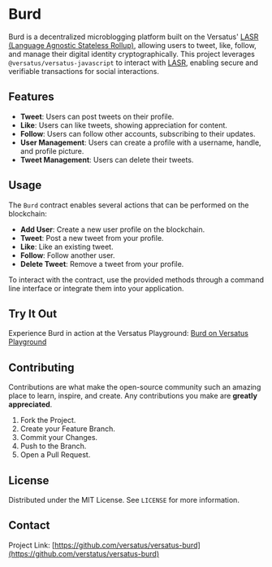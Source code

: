 # Burd

Burd is a decentralized microblogging platform built on the Versatus' [LASR (Language Agnostic Stateless Rollup)](https://versatus.io/blog/introducing-versatus-lasr-the-worlds-first-stateless-rolllup), allowing users to tweet, like, follow, and manage their digital identity cryptographically. This project leverages `@versatus/versatus-javascript` to interact with [LASR](https://versatus.io/blog/introducing-versatus-lasr-the-worlds-first-stateless-rolllup), enabling secure and verifiable transactions for social interactions.

## Features

- **Tweet**: Users can post tweets on their profile.
- **Like**: Users can like tweets, showing appreciation for content.
- **Follow**: Users can follow other accounts, subscribing to their updates.
- **User Management**: Users can create a profile with a username, handle, and profile picture.
- **Tweet Management**: Users can delete their tweets.

## Usage

The `Burd` contract enables several actions that can be performed on the blockchain:

- **Add User**: Create a new user profile on the blockchain.
- **Tweet**: Post a new tweet from your profile.
- **Like**: Like an existing tweet.
- **Follow**: Follow another user.
- **Delete Tweet**: Remove a tweet from your profile.

To interact with the contract, use the provided methods through a command line interface or integrate them into your application.

## Try It Out

Experience Burd in action at the Versatus Playground: [Burd on Versatus Playground](https://playground.versatus.io/apps/burd)

## Contributing

Contributions are what make the open-source community such an amazing place to learn, inspire, and create. Any contributions you make are **greatly appreciated**.

1. Fork the Project.
2. Create your Feature Branch.
3. Commit your Changes.
4. Push to the Branch.
5. Open a Pull Request.

## License

Distributed under the MIT License. See `LICENSE` for more information.

## Contact

Project Link: [https://github.com/versatus/versatus-burd](https://github.com/verstatus/versatus-burd)
